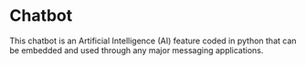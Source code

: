 # Chatbot
This chatbot is an Artificial Intelligence (AI) feature coded in python that can be embedded and used through any major messaging applications.
